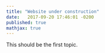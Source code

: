 ```yaml
---
title: "Website under construction"
date:   2017-09-20 17:46:01 -0200
published: true
mathjax: true
---
```




This should be the first topic.
